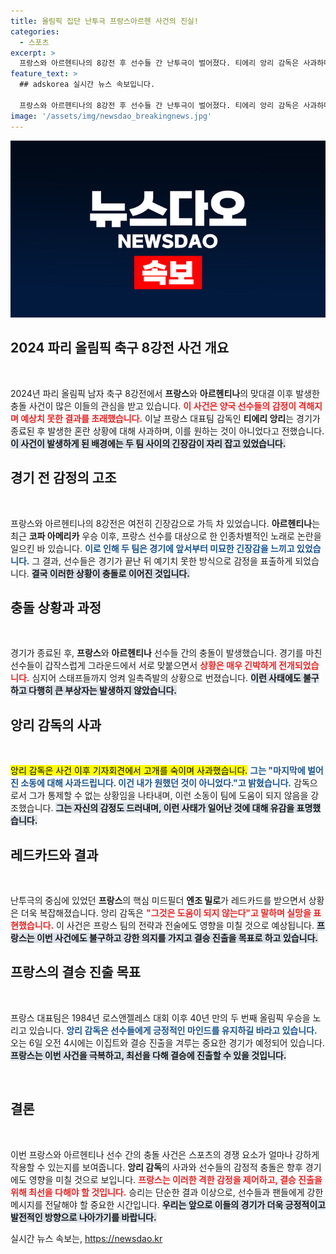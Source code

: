 ```yaml
---
title: 올림픽 집단 난투극 프랑스아르헨 사건의 진실!
categories:
  - 스포츠
excerpt: >
  프랑스와 아르헨티나의 8강전 후 선수들 간 난투극이 벌어졌다. 티에리 앙리 감독은 사과하며 상황 통제를 주장했지만, 레드카드로 논란이 확대됐다. 올림픽 우승 도전 중, 긴장감이 고조된 상황!
feature_text: >
  ## adskorea 실시간 뉴스 속보입니다.

  프랑스와 아르헨티나의 8강전 후 선수들 간 난투극이 벌어졌다. 티에리 앙리 감독은 사과하며 상황 통제를 주장했지만, 레드카드로 논란이 확대됐다. 올림픽 우승 도전 중, 긴장감이 고조된 상황!
image: '/assets/img/newsdao_breakingnews.jpg'
---
```


<p><img src="/assets/img/newsdao_breakingnews.jpg" alt="adskorea 속보" /></p>

<h2 data-ke-size="size26">2024 파리 올림픽 축구 8강전 사건 개요</h2>

<p data-ke-size="size16">&nbsp;</p>

<p>2024년 파리 올림픽 남자 축구 8강전에서 <b>프랑스</b>와 <b>아르헨티나</b>의 맞대결 이후 발생한 충돌 사건이 많은 이들의 관심을 받고 있습니다. <b><span style="color: #ee2323;">이 사건은 양국 선수들의 감정이 격해지며 예상치 못한 결과를 초래했습니다.</span></b> 이날 프랑스 대표팀 감독인 <b>티에리 앙리</b>는 경기가 종료된 후 발생한 혼란 상황에 대해 사과하며, 이를 원하는 것이 아니었다고 전했습니다. <b><span style="background-color: #21538527;">이 사건이 발생하게 된 배경에는 두 팀 사이의 긴장감이 자리 잡고 있었습니다.</span></b></p>

<h2 data-ke-size="size26">경기 전 감정의 고조</h2>

<p data-ke-size="size16">&nbsp;</p>

<p>프랑스와 아르헨티나의 8강전은 여전히 긴장감으로 가득 차 있었습니다. <b>아르헨티나</b>는 최근 <b>코파 아메리카</b> 우승 이후, 프랑스 선수를 대상으로 한 인종차별적인 노래로 논란을 일으킨 바 있습니다. <b><span style="color: #1a5490;">이로 인해 두 팀은 경기에 앞서부터 미묘한 긴장감을 느끼고 있었습니다.</span></b> 그 결과, 선수들은 경기가 끝난 뒤 예기치 못한 방식으로 감정을 표출하게 되었습니다. <b><span style="background-color: #21538527;">결국 이러한 상황이 충돌로 이어진 것입니다.</span></b></p>

<h2 data-ke-size="size26">충돌 상황과 과정</h2>

<p data-ke-size="size16">&nbsp;</p>

<p>경기가 종료된 후, <b>프랑스</b>와 <b>아르헨티나</b> 선수들 간의 충돌이 발생했습니다. 경기를 마친 선수들이 갑작스럽게 그라운드에서 서로 맞붙으면서 <b><span style="color: #ee2323;">상황은 매우 긴박하게 전개되었습니다.</span></b> 심지어 스태프들까지 엉켜 일촉즉발의 상황으로 번졌습니다. <b><span style="background-color: #21538527;">이런 사태에도 불구하고 다행히 큰 부상자는 발생하지 않았습니다.</span></b> </p>

<h2 data-ke-size="size26">앙리 감독의 사과</h2>

<p data-ke-size="size16">&nbsp;</p>

<p><mark>앙리 감독은 사건 이후 기자회견에서 고개를 숙이며 사과했습니다.</mark> <b><span style="color: #1a5490;">그는 "마지막에 벌어진 소동에 대해 사과드립니다. 이건 내가 원했던 것이 아니었다."고 밝혔습니다.</span></b> 감독으로서 그가 통제할 수 없는 상황임을 나타내며, 이런 소동이 팀에 도움이 되지 않음을 강조했습니다. <b><span style="background-color: #21538527;">그는 자신의 감정도 드러내며, 이런 사태가 일어난 것에 대해 유감을 표명했습니다.</span></b></p>

<h2 data-ke-size="size26">레드카드와 결과</h2>

<p data-ke-size="size16">&nbsp;</p>

<p>난투극의 중심에 있었던 <b>프랑스</b>의 핵심 미드필더 <b>엔조 밀로</b>가 레드카드를 받으면서 상황은 더욱 복잡해졌습니다. 앙리 감독은 <b><span style="color: #ee2323;">"그것은 도움이 되지 않는다"고 말하며 실망을 표현했습니다.</span></b> 이 사건은 프랑스 팀의 전략과 전술에도 영향을 미칠 것으로 예상됩니다. <b><span style="background-color: #21538527;">프랑스는 이번 사건에도 불구하고 강한 의지를 가지고 결승 진출을 목표로 하고 있습니다.</span></b></p>

<h2 data-ke-size="size26">프랑스의 결승 진출 목표</h2>

<p data-ke-size="size16">&nbsp;</p>

<p>프랑스 대표팀은 1984년 로스앤젤레스 대회 이후 40년 만의 두 번째 올림픽 우승을 노리고 있습니다. <b><span style="color: #1a5490;">앙리 감독은 선수들에게 긍정적인 마인드를 유지하길 바라고 있습니다.</span></b> 오는 6일 오전 4시에는 이집트와 결승 진출을 겨루는 중요한 경기가 예정되어 있습니다. <b><span style="background-color: #21538527;">프랑스는 이번 사건을 극복하고, 최선을 다해 결승에 진출할 수 있을 것입니다.</span></b></p>

<p data-ke-size="size16">&nbsp;</p>

<h2 data-ke-size="size26">결론</h2>

<p data-ke-size="size16">&nbsp;</p>

<p>이번 프랑스와 아르헨티나 선수 간의 충돌 사건은 스포츠의 경쟁 요소가 얼마나 강하게 작용할 수 있는지를 보여줍니다. <b>앙리 감독</b>의 사과와 선수들의 감정적 충돌은 향후 경기에도 영향을 미칠 것으로 보입니다. <b><span style="color: #ee2323;">프랑스는 이러한 격한 감정을 제어하고, 결승 진출을 위해 최선을 다해야 할 것입니다.</span></b> 승리는 단순한 결과 이상으로, 선수들과 팬들에게 강한 메시지를 전달해야 할 중요한 시간입니다. <b><span style="background-color: #21538527;">우리는 앞으로 이들의 경기가 더욱 긍정적이고 발전적인 방향으로 나아가기를 바랍니다.</span></b></p>
실시간 뉴스 속보는, <a href="https://newsdao.kr" rel="dofollow">https://newsdao.kr</a>


